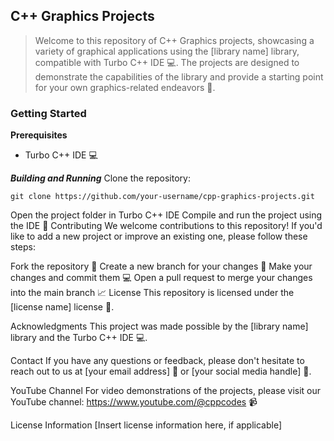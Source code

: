 ## C++ Graphics Projects
> Welcome to this repository of C++ Graphics projects, showcasing a variety of graphical applications using the [library name] library, compatible with Turbo C++ IDE 💻. The projects are designed to demonstrate the capabilities of the library and provide a starting point for your own graphics-related endeavors 🚀.

### Getting Started
**Prerequisites**
- Turbo C++ IDE 💻

***Building and Running***
Clone the repository: 
  ```
  git clone https://github.com/your-username/cpp-graphics-projects.git
  ```
Open the project folder in Turbo C++ IDE
Compile and run the project using the IDE 💪
Contributing
We welcome contributions to this repository! If you'd like to add a new project or improve an existing one, please follow these steps:

Fork the repository 🔄
Create a new branch for your changes 🌿
Make your changes and commit them 💻
Open a pull request to merge your changes into the main branch 📈
License
This repository is licensed under the [license name] license 📜.

Acknowledgments
This project was made possible by the [library name] library and the Turbo C++ IDE 💻.

Contact
If you have any questions or feedback, please don't hesitate to reach out to us at [your email address] 📧 or [your social media handle] 📱.

YouTube Channel
For video demonstrations of the projects, please visit our YouTube channel: https://www.youtube.com/@cppcodes 📹

License Information
[Insert license information here, if applicable]
